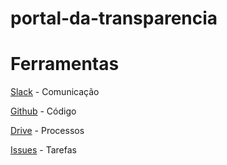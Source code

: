 # portal-da-transparencia

# Ferramentas
  [Slack](https://fabrica-ufg.slack.com/messages) - Comunicação
  
  [Github](https://github.com/fabrica-ufg-2017-2/portal-da-transparencia/) - Código
  
  [Drive](https://drive.google.com/open?id=0B7jMzvpjqKobX0FBS0FTZzdrdEE) - Processos
  
  [Issues](https://github.com/fabrica-ufg-2017-2/portal-da-transparencia/issues) - Tarefas
